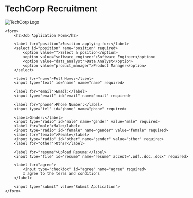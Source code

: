 <!DOCTYPE html>
<html lang="en">
<head>
    <meta charset="UTF-8">
    <meta name="viewport" content="width=device-width, initial-scale=1.0">
    <title>Company Recruitment Form</title>
    <style>
        body {
            font-family: Arial, sans-serif;
            max-width: 600px;
            margin: 0 auto;
            padding: 20px;
        }
        .logo {
            max-width: 200px;
            height: auto;
        }
        form {
            background-color: #f4f4f4;
            padding: 20px;
            border-radius: 5px;
        }
        label {
            display: block;
            margin-top: 10px;
        }
        input[type="text"], input[type="email"], input[type="tel"], select {
            width: 100%;
            padding: 5px;
            margin-top: 5px;
        }
        input[type="submit"] {
            background-color: #4CAF50;
            color: white;
            padding: 10px 15px;
            border: none;
            border-radius: 4px;
            cursor: pointer;
            margin-top: 10px;
        }
    </style>
</head>
<body>
    <h1>TechCorp Recruitment</h1>
    <img src="https://example.com/techcorp-logo.png" alt="TechCorp Logo" class="logo">
    
    <form>
        <h2>Job Application Form</h2>
        
        <label for="position">Position applying for:</label>
        <select id="position" name="position" required>
            <option value="">Select a position</option>
            <option value="software_engineer">Software Engineer</option>
            <option value="data_analyst">Data Analyst</option>
            <option value="product_manager">Product Manager</option>
        </select>
        
        <label for="name">Full Name:</label>
        <input type="text" id="name" name="name" required>
        
        <label for="email">Email:</label>
        <input type="email" id="email" name="email" required>
        
        <label for="phone">Phone Number:</label>
        <input type="tel" id="phone" name="phone" required>
        
        <label>Gender:</label>
        <input type="radio" id="male" name="gender" value="male" required>
        <label for="male">Male</label>
        <input type="radio" id="female" name="gender" value="female" required>
        <label for="female">Female</label>
        <input type="radio" id="other" name="gender" value="other" required>
        <label for="other">Other</label>
        
        <label for="resume">Upload Resume:</label>
        <input type="file" id="resume" name="resume" accept=".pdf,.doc,.docx" required>
        
        <label for="agree">
            <input type="checkbox" id="agree" name="agree" required>
            I agree to the terms and conditions
        </label>
        
        <input type="submit" value="Submit Application">
    </form>
</body>
</html>
